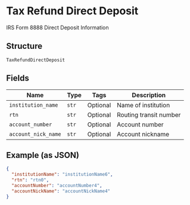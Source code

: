 
# Tax Refund Direct Deposit

IRS Form 8888 Direct Deposit Information

## Structure

`TaxRefundDirectDeposit`

## Fields

| Name | Type | Tags | Description |
|  --- | --- | --- | --- |
| `institution_name` | `str` | Optional | Name of institution |
| `rtn` | `str` | Optional | Routing transit number |
| `account_number` | `str` | Optional | Account number |
| `account_nick_name` | `str` | Optional | Account nickname |

## Example (as JSON)

```json
{
  "institutionName": "institutionName6",
  "rtn": "rtn0",
  "accountNumber": "accountNumber4",
  "accountNickName": "accountNickName4"
}
```


